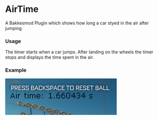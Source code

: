 # AirTime
A Bakkesmod Plugin which shows how long a car styed in the air after jumping

### Usage
The timer starts when a car jumps. After landing on the wheels the timer stops and displays the time spent in the air.

### Example
![Example image](https://github.com/Oliver2Goetz/AirTime/blob/9f27e52ceb6efb3e2ee46522f78827c3603203fe/.github/images/text.png)
